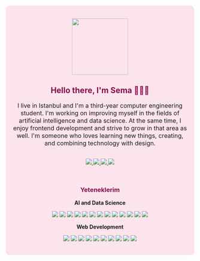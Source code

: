 <div style="background-color:#FCE4EC; padding:20px; border-radius:10px;" align="center">

  <!-- GIF -->
  <p>
    <img src="https://media.giphy.com/media/2IudUHdI075HL02Pkk/giphy.gif" width="150" height="auto" />
  </p>

  <!-- Başlık -->
  <h2 style="color:#880E4F;">Hello there, I'm Sema 👩🏻‍💻</h2>
  
  <!-- Açıklama -->
  <p style="max-width:600px; margin:auto; font-size:16px;">
    I live in Istanbul and I'm a third-year computer engineering student. I'm working on improving myself in the fields of artificial intelligence and data science. At the same time, I enjoy frontend development and strive to grow in that area as well. I'm someone who loves learning new things, creating, and combining technology with design.
  </p>

  <!-- Sosyal Bağlantılar -->
  <br>
  <p align="center">
    <a href="https://github.com/semaozylmz">
      <img src="https://img.shields.io/badge/GitHub-semaozylmz-ffb6c1?style=for-the-badge&logo=github" />
    </a>
    <a href="https://www.linkedin.com/in/sema-nur-ozyilmaz0903/">
      <img src="https://img.shields.io/badge/LinkedIn-Sema%20Nur%20Özyılmaz-ffb6c1?style=for-the-badge&logo=linkedin" />
    </a>
    <a href="https://www.kaggle.com/semaozyilmaz">
      <img src="https://img.shields.io/badge/Kaggle-semaozyilmaz-ffb6c1?style=for-the-badge&logo=kaggle" />
    </a>
    <a href="https://medium.com/@ssozylmz">
      <img src="https://img.shields.io/badge/Medium-@ssozylmz-ffb6c1?style=for-the-badge&logo=medium" />
    </a>
  </p>

  <!-- Yetenekler -->
  <br>
  <h3 style="color:#880E4F;"> Yeteneklerim</h3>

  <!-- Veri Bilimi ve AI -->
  <p><strong> AI and Data Science </strong></p>
  <p>
    <img src="https://img.shields.io/badge/Python-ffb6c1?style=flat&logo=python&logoColor=white"/>
    <img src="https://img.shields.io/badge/R-ffb6c1?style=flat&logo=r&logoColor=white"/>
    <img src="https://img.shields.io/badge/Machine%20Learning-ffb6c1?style=flat"/>
    <img src="https://img.shields.io/badge/NLP-ffb6c1?style=flat"/>
    <img src="https://img.shields.io/badge/Deep%20Learning-ffb6c1?style=flat"/>
    <img src="https://img.shields.io/badge/Computer%20Vision-ffb6c1?style=flat"/>
    <img src="https://img.shields.io/badge/OpenCV-ffb6c1?style=flat&logo=opencv&logoColor=white"/>
    <img src="https://img.shields.io/badge/scikit--learn-ffb6c1?style=flat&logo=scikit-learn&logoColor=white"/>
    <img src="https://img.shields.io/badge/Matplotlib-ffb6c1?style=flat&logo=matplotlib"/>
    <img src="https://img.shields.io/badge/Pandas-ffb6c1?style=flat&logo=pandas"/>
    <img src="https://img.shields.io/badge/Numpy-ffb6c1?style=flat&logo=numpy"/>
    <img src="https://img.shields.io/badge/PyTorch-ffb6c1?style=flat&logo=pytorch"/>
    <img src="https://img.shields.io/badge/TensorFlow-ffb6c1?style=flat&logo=tensorflow"/>
</p>
  </p>

  <!-- Web Geliştirme -->
  <p><strong> Web Development</strong></p>
  <p>
    <img src="https://img.shields.io/badge/React-ffb6c1?style=flat&logo=react"/>
    <img src="https://img.shields.io/badge/Next.js-ffb6c1?style=flat&logo=next.js"/>
    <img src="https://img.shields.io/badge/Node.js-ffb6c1?style=flat&logo=node.js"/>
    <img src="https://img.shields.io/badge/Electron.js-ffb6c1?style=flat&logo=electron"/>
    <img src="https://img.shields.io/badge/HTML-ffb6c1?style=flat&logo=html5"/>
    <img src="https://img.shields.io/badge/CSS-ffb6c1?style=flat&logo=css3"/>
    <img src="https://img.shields.io/badge/JavaScript-ffb6c1?style=flat&logo=javascript"/>
    <img src="https://img.shields.io/badge/jQuery-ffb6c1?style=flat&logo=jquery"/>
    <img src="https://img.shields.io/badge/Bootstrap-ffb6c1?style=flat&logo=bootstrap"/>
    <img src="https://img.shields.io/badge/TailwindCSS-ffb6c1?style=flat&logo=tailwind-css"/>
  </p>

</div>
